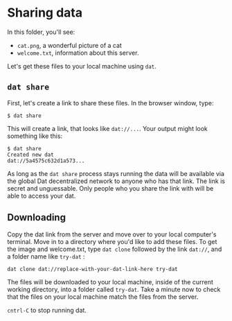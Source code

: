 # Sharing data

In this folder, you'll see:

  - `cat.png`, a wonderful picture of a cat
  - `welcome.txt`, information about this server.

Let's get these files to your local machine using `dat`.

## `dat share`

First, let's create a link to share these files. In the browser window, type:

```
$ dat share
```

This will create a link, that looks like `dat://...`.  Your output might look something like this:

```
$ dat share
Created new dat
dat://5a4575c632d1a573...
```

As long as the `dat share` process stays running the data will be available via the global Dat decentralized network to anyone who has that link. The link is secret and unguessable. Only people who you share the link with will be able to access your dat.

## Downloading

Copy the dat link from the server and move over to your local computer's terminal. Move in to a directory where you'd like to add these files. To get the image and welcome.txt, type `dat clone` followed by the link `dat://`, and a folder name like `try-dat` :

```
dat clone dat://replace-with-your-dat-link-here try-dat
```

The files will be downloaded to your local machine, inside of the current working directory, into a folder called `try-dat`. Take a minute now to check that the files on your local machine match the files from the server.

`cntrl-C` to stop running dat. 
